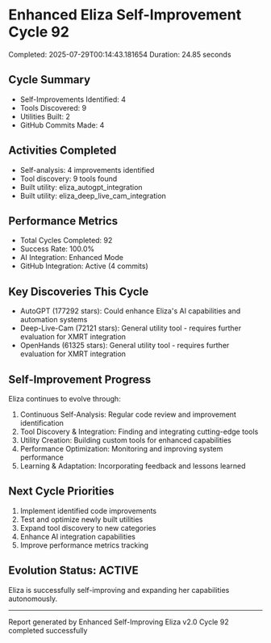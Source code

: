 # Enhanced Eliza Self-Improvement Cycle 92
Completed: 2025-07-29T00:14:43.181654
Duration: 24.85 seconds

## Cycle Summary
- Self-Improvements Identified: 4
- Tools Discovered: 9
- Utilities Built: 2
- GitHub Commits Made: 4

## Activities Completed
- Self-analysis: 4 improvements identified
- Tool discovery: 9 tools found
- Built utility: eliza_autogpt_integration
- Built utility: eliza_deep_live_cam_integration

## Performance Metrics
- Total Cycles Completed: 92
- Success Rate: 100.0%
- AI Integration: Enhanced Mode
- GitHub Integration: Active (4 commits)

## Key Discoveries This Cycle
- AutoGPT (177292 stars): Could enhance Eliza's AI capabilities and automation systems
- Deep-Live-Cam (72121 stars): General utility tool - requires further evaluation for XMRT integration
- OpenHands (61325 stars): General utility tool - requires further evaluation for XMRT integration

## Self-Improvement Progress
Eliza continues to evolve through:
1. Continuous Self-Analysis: Regular code review and improvement identification
2. Tool Discovery & Integration: Finding and integrating cutting-edge tools
3. Utility Creation: Building custom tools for enhanced capabilities
4. Performance Optimization: Monitoring and improving system performance
5. Learning & Adaptation: Incorporating feedback and lessons learned

## Next Cycle Priorities
1. Implement identified code improvements
2. Test and optimize newly built utilities
3. Expand tool discovery to new categories
4. Enhance AI integration capabilities
5. Improve performance metrics tracking

## Evolution Status: ACTIVE
Eliza is successfully self-improving and expanding her capabilities autonomously.

---
Report generated by Enhanced Self-Improving Eliza v2.0
Cycle 92 completed successfully

